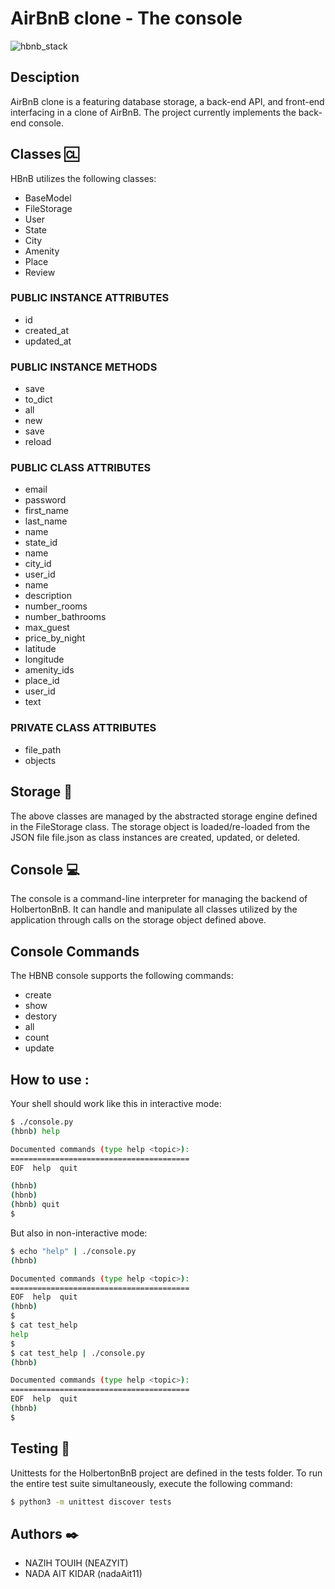 # AirBnB clone - The console

![hbnb_stack](https://github.com/nadaAit11/AirBnB_clone_v2/assets/121446147/3a3b1952-4fd4-4999-9e7c-1344e927a6ad)

## Desciption 
AirBnB clone is a featuring database storage, a back-end API, and front-end interfacing in a clone of AirBnB. The project currently implements the back-end console.


## Classes 🆑
HBnB utilizes the following classes:
- BaseModel
- FileStorage
- User
- State
- City
- Amenity
- Place
- Review

### PUBLIC INSTANCE ATTRIBUTES
- id
- created_at
- updated_at


### PUBLIC INSTANCE METHODS
- save
- to_dict
- all
- new
- save
- reload

### PUBLIC CLASS ATTRIBUTES
- email
- password
- first_name
- last_name
- name
- state_id
- name
- city_id
- user_id
- name
- description
- number_rooms
- number_bathrooms
- max_guest
- price_by_night
- latitude
- longitude
- amenity_ids
- place_id
- user_id
- text

### PRIVATE CLASS ATTRIBUTES
- file_path
- objects

## Storage 🛄
The above classes are managed by the abstracted storage engine defined in the FileStorage class. The storage object is loaded/re-loaded from the JSON file file.json as class instances are created, updated, or deleted.

## Console 💻
The console is a command-line interpreter for managing the backend of HolbertonBnB. It can handle and manipulate all classes utilized by the application through calls on the storage object defined above.

## Console Commands
The HBNB console supports the following commands:
- create
- show
- destory
- all
- count
- update

## How to use : 
Your shell should work like this in interactive mode:

```bash
$ ./console.py
(hbnb) help

Documented commands (type help <topic>):
========================================
EOF  help  quit

(hbnb) 
(hbnb) 
(hbnb) quit
$
```
But also in non-interactive mode:
```bash
$ echo "help" | ./console.py
(hbnb)

Documented commands (type help <topic>):
========================================
EOF  help  quit
(hbnb) 
$
$ cat test_help
help
$
$ cat test_help | ./console.py
(hbnb)

Documented commands (type help <topic>):
========================================
EOF  help  quit
(hbnb) 
$
```

## Testing 📏
Unittests for the HolbertonBnB project are defined in the tests folder. To run the entire test suite simultaneously, execute the following command:
```bash
$ python3 -m unittest discover tests
```
## Authors ✒️
- NAZIH TOUIH (NEAZYIT)
- NADA AIT KIDAR (nadaAit11) 
